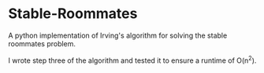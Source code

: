 # Stable-Roommates
A python implementation of Irving's algorithm for solving the stable roommates problem.

I wrote step three of the algorithm and tested it to ensure a runtime of O(n<sup>2</sup>).

